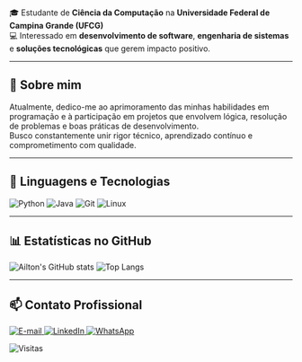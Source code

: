 🎓 Estudante de **Ciência da Computação** na **Universidade Federal de Campina Grande (UFCG)**  
💻 Interessado em **desenvolvimento de software**, **engenharia de sistemas** e **soluções tecnológicas** que gerem impacto positivo.

---

## 💼 Sobre mim

Atualmente, dedico-me ao aprimoramento das minhas habilidades em programação e à participação em projetos que envolvem lógica, resolução de problemas e boas práticas de desenvolvimento.  
Busco constantemente unir rigor técnico, aprendizado contínuo e comprometimento com qualidade.

---

## 🧠 Linguagens e Tecnologias

![Python](https://img.shields.io/badge/-Python-3776AB?style=for-the-badge&logo=python&logoColor=white)
![Java](https://img.shields.io/badge/Java-ED8B00?style=for-the-badge&logo=openjdk&logoColor=white)
![Git](https://img.shields.io/badge/-Git-F05032?style=for-the-badge&logo=git&logoColor=white)
![Linux](https://img.shields.io/badge/-Linux-FCC624?style=for-the-badge&logo=linux&logoColor=black)

---

## 📊 Estatísticas no GitHub

![Ailton's GitHub stats](https://github-readme-stats.vercel.app/api?username=brunogaudencio&show_icons=true&theme=transparent)
![Top Langs](https://github-readme-stats.vercel.app/api/top-langs/?username=brunogaudencio&layout=compact&theme=transparent)

---

## 📫 Contato Profissional

<p align="left">
  <a href="mailto:ailton.bruno.caldas.gaudencio@ccc.ufcg.edu.br">
    <img src="https://img.shields.io/badge/E--mail-D14836?style=for-the-badge&logo=gmail&logoColor=white" alt="E-mail">
  </a>
  <a href="https://www.linkedin.com/in/ailton-bruno-caldas-gaudencio-76a379389">
    <img src="https://img.shields.io/badge/LinkedIn-0077B5?style=for-the-badge&logo=linkedin&logoColor=white" alt="LinkedIn">
  </a>
  <a href="https://wa.me/5583991057673" target="_blank">
    <img src="https://img.shields.io/badge/WhatsApp-25D366?style=for-the-badge&logo=whatsapp&logoColor=white" alt="WhatsApp">
  </a>
  <a 

---

![Visitas](https://komarev.com/ghpvc/?username=brunogaudencio&color=gray)